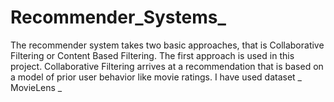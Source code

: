 # Recommender_Systems_
The recommender system takes two basic approaches, that is Collaborative Filtering or Content Based Filtering. The first approach is used in this project. Collaborative Filtering arrives at a recommendation that is based on a model of prior user behavior like movie ratings. I have used  dataset  _ MovieLens _
